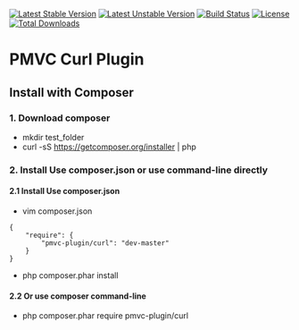 [![Latest Stable Version](https://poser.pugx.org/pmvc-plugin/curl/v/stable)](https://packagist.org/packages/pmvc-plugin/curl) 
[![Latest Unstable Version](https://poser.pugx.org/pmvc-plugin/curl/v/unstable)](https://packagist.org/packages/pmvc-plugin/curl) 
[![Build Status](https://travis-ci.org/pmvc-plugin/curl.svg?branch=master)](https://travis-ci.org/pmvc-plugin/curl)
[![License](https://poser.pugx.org/pmvc-plugin/curl/license)](https://packagist.org/packages/pmvc-plugin/curl)
[![Total Downloads](https://poser.pugx.org/pmvc-plugin/curl/downloads)](https://packagist.org/packages/pmvc-plugin/curl) 

PMVC Curl Plugin 
===

## Install with Composer
### 1. Download composer
   * mkdir test_folder
   * curl -sS https://getcomposer.org/installer | php

### 2. Install Use composer.json or use command-line directly
#### 2.1 Install Use composer.json
   * vim composer.json
```
{
    "require": {
        "pmvc-plugin/curl": "dev-master"
    }
}
```
   * php composer.phar install

#### 2.2 Or use composer command-line
   * php composer.phar require pmvc-plugin/curl
